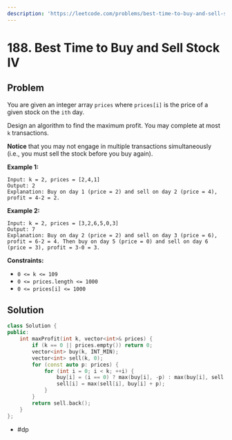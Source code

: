 ```yaml
---
description: 'https://leetcode.com/problems/best-time-to-buy-and-sell-stock-iv/'
---
```


# 188. Best Time to Buy and Sell Stock IV

## Problem

You are given an integer array `prices` where `prices[i]` is the price of a given stock on the `ith` day.

Design an algorithm to find the maximum profit. You may complete at most `k` transactions.

**Notice** that you may not engage in multiple transactions simultaneously \(i.e., you must sell the stock before you buy again\).

**Example 1:**

```text
Input: k = 2, prices = [2,4,1]
Output: 2
Explanation: Buy on day 1 (price = 2) and sell on day 2 (price = 4), profit = 4-2 = 2.
```

**Example 2:**

```text
Input: k = 2, prices = [3,2,6,5,0,3]
Output: 7
Explanation: Buy on day 2 (price = 2) and sell on day 3 (price = 6), profit = 6-2 = 4. Then buy on day 5 (price = 0) and sell on day 6 (price = 3), profit = 3-0 = 3.
```

**Constraints:**

* `0 <= k <= 109`
* `0 <= prices.length <= 1000`
* `0 <= prices[i] <= 1000`

## Solution

```cpp
class Solution {
public:
    int maxProfit(int k, vector<int>& prices) {
        if (k == 0 || prices.empty()) return 0;
        vector<int> buy(k, INT_MIN);
        vector<int> sell(k, 0);
        for (const auto p: prices) {
            for (int i = 0; i < k; ++i) {
                buy[i] = (i == 0) ? max(buy[i], -p) : max(buy[i], sell[i - 1] - p);
                sell[i] = max(sell[i], buy[i] + p);
            }
        }
        return sell.back();
    }
};
```

* \#dp

